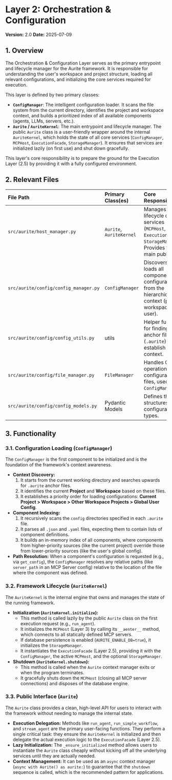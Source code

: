 # Layer 2: Orchestration & Configuration

**Version:** 2.0
**Date:** 2025-07-09

## 1. Overview

The Orchestration & Configuration Layer serves as the primary entrypoint and lifecycle manager for the Aurite framework. It is responsible for understanding the user's workspace and project structure, loading all relevant configurations, and initializing the core services required for execution.

This layer is defined by two primary classes:
*   **`ConfigManager`**: The intelligent configuration loader. It scans the file system from the current directory, identifies the project and workspace context, and builds a prioritized index of all available components (agents, LLMs, servers, etc.).
*   **`Aurite` / `AuriteKernel`**: The main entrypoint and lifecycle manager. The public `Aurite` class is a user-friendly wrapper around the internal `AuriteKernel`, which holds the state of all core services (`ConfigManager`, `MCPHost`, `ExecutionFacade`, `StorageManager`). It ensures that services are initialized lazily (on first use) and shut down gracefully.

This layer's core responsibility is to prepare the ground for the Execution Layer (2.5) by providing it with a fully configured environment.

## 2. Relevant Files

| File Path                             | Primary Class(es)        | Core Responsibility                                                                 |
| :------------------------------------ | :----------------------- | :---------------------------------------------------------------------------------- |
| `src/aurite/host_manager.py`          | `Aurite`, `AuriteKernel` | Manages the lifecycle of core services (`MCPHost`, `ExecutionFacade`, `StorageManager`). Provides the main public API. |
| `src/aurite/config/config_manager.py` | `ConfigManager`          | Discovers and loads all component configurations from the hierarchical context (project, workspace, user). |
| `src/aurite/config/config_utils.py`   | utils                    | Helper functions for finding anchor files (`.aurite`) to establish context.         |
| `src/aurite/config/file_manager.py`   | `FileManager`            | Handles CRUD operations for configuration files, used by `ConfigManager`.           |
| `src/aurite/config/config_models.py`  | Pydantic Models          | Defines the data structures for all configuration types.                            |

## 3. Functionality

### 3.1. Configuration Loading (`ConfigManager`)

The `ConfigManager` is the first component to be initialized and is the foundation of the framework's context awareness.

*   **Context Discovery:**
    1.  It starts from the current working directory and searches upwards for `.aurite` anchor files.
    2.  It identifies the current **Project** and **Workspace** based on these files.
    3.  It establishes a priority order for loading configurations: **Current Project > Workspace > Other Workspace Projects > Global User Config**.
*   **Component Indexing:**
    1.  It recursively scans the `config` directories specified in each `.aurite` file.
    2.  It parses all `.json` and `.yaml` files, expecting them to contain lists of component definitions.
    3.  It builds an in-memory index of all components, where components from higher-priority sources (like the current project) override those from lower-priority sources (like the user's global config).
*   **Path Resolution:** When a component's configuration is requested (e.g., via `get_config`), the `ConfigManager` resolves any relative paths (like `server_path` in an MCP Server config) relative to the location of the file where the component was defined.

### 3.2. Framework Lifecycle (`AuriteKernel`)

The `AuriteKernel` is the internal engine that owns and manages the state of the running framework.

*   **Initialization (`AuriteKernel.initialize`):**
    *   This method is called lazily by the public `Aurite` class on the first execution request (e.g., `run_agent`).
    *   It initializes the `MCPHost` (Layer 3) by calling its `__aenter__` method, which connects to all statically defined MCP servers.
    *   If database persistence is enabled (`AURITE_ENABLE_DB=true`), it initializes the `StorageManager`.
    *   It instantiates the `ExecutionFacade` (Layer 2.5), providing it with the `ConfigManager`, the active `MCPHost`, and the optional `StorageManager`.
*   **Shutdown (`AuriteKernel.shutdown`):**
    *   This method is called when the `Aurite` context manager exits or when the program terminates.
    *   It gracefully shuts down the `MCPHost` (closing all MCP server connections) and disposes of the database engine.

### 3.3. Public Interface (`Aurite`)

The `Aurite` class provides a clean, high-level API for users to interact with the framework without needing to manage the internal state.

*   **Execution Delegation:** Methods like `run_agent`, `run_simple_workflow`, and `stream_agent` are the primary user-facing functions. They perform a single critical task: they ensure the `AuriteKernel` is initialized and then delegate the actual execution logic to the `ExecutionFacade` (Layer 2.5).
*   **Lazy Initialization:** The `_ensure_initialized` method allows users to instantiate the `Aurite` class cheaply without kicking off all the underlying services until they are actually needed.
*   **Context Management:** It can be used as an `async` context manager (`async with Aurite() as aurite:`) to guarantee that the `shutdown` sequence is called, which is the recommended pattern for applications.
